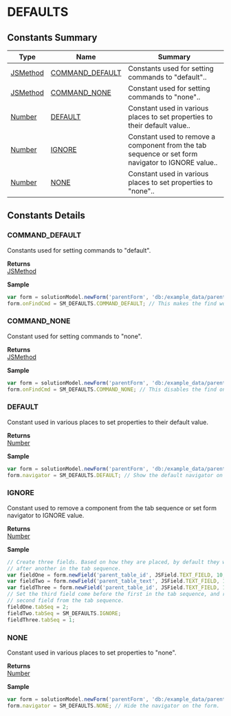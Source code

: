# DEFAULTS

## Constants Summary

| Type                          | Name                                             | Summary                                                                                           |
| ----------------------------- | ------------------------------------------------ | ------------------------------------------------------------------------------------------------- |
| [JSMethod](jsmethod.md)       | [COMMAND\_DEFAULT](defaults.md#COMMAND\_DEFAULT) | Constants used for setting commands to "default"..                                                |
| [JSMethod](jsmethod.md)       | [COMMAND\_NONE](defaults.md#COMMAND\_NONE)       | Constant used for setting commands to "none"..                                                    |
| [Number](../js-lib/number.md) | [DEFAULT](defaults.md#DEFAULT)                   | Constant used in various places to set properties to their default value..                        |
| [Number](../js-lib/number.md) | [IGNORE](defaults.md#IGNORE)                     | Constant used to remove a component from the tab sequence or set form navigator to IGNORE value.. |
| [Number](../js-lib/number.md) | [NONE](defaults.md#NONE)                         | Constant used in various places to set properties to "none"..                                     |

## Constants Details

### COMMAND\_DEFAULT

Constants used for setting commands to "default".

**Returns**\
[JSMethod](jsmethod.md)

**Sample**

```javascript
var form = solutionModel.newForm('parentForm', 'db:/example_data/parent_table', null, false, 1200, 800);
form.onFindCmd = SM_DEFAULTS.COMMAND_DEFAULT; // This makes the find work like it does by default.
```

### COMMAND\_NONE

Constant used for setting commands to "none".

**Returns**\
[JSMethod](jsmethod.md)

**Sample**

```javascript
var form = solutionModel.newForm('parentForm', 'db:/example_data/parent_table', null, false, 1200, 800);
form.onFindCmd = SM_DEFAULTS.COMMAND_NONE; // This disables the find on the form.
```

### DEFAULT

Constant used in various places to set properties to their default value.

**Returns**\
[Number](../js-lib/number.md)

**Sample**

```javascript
var form = solutionModel.newForm('parentForm', 'db:/example_data/parent_table', null, false, 1200, 800);
form.navigator = SM_DEFAULTS.DEFAULT; // Show the default navigator on the form.
```

### IGNORE

Constant used to remove a component from the tab sequence or set form navigator to IGNORE value.

**Returns**\
[Number](../js-lib/number.md)

**Sample**

```javascript
// Create three fields. Based on how they are placed, by default they will come one
// after another in the tab sequence.
var fieldOne = form.newField('parent_table_id', JSField.TEXT_FIELD, 10, 10, 100, 20);
var fieldTwo = form.newField('parent_table_text', JSField.TEXT_FIELD, 10, 40, 100, 20);
var fieldThree = form.newField('parent_table_id', JSField.TEXT_FIELD, 10, 70, 100, 20);
// Set the third field come before the first in the tab sequence, and remove the 
// second field from the tab sequence.
fieldOne.tabSeq = 2;
fieldTwo.tabSeq = SM_DEFAULTS.IGNORE;
fieldThree.tabSeq = 1;
```

### NONE

Constant used in various places to set properties to "none".

**Returns**\
[Number](../js-lib/number.md)

**Sample**

```javascript
var form = solutionModel.newForm('parentForm', 'db:/example_data/parent_table', null, false, 1200, 800);
form.navigator = SM_DEFAULTS.NONE; // Hide the navigator on the form.
```
